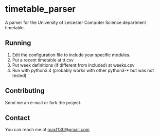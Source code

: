 # timetable_parser
A parser for the University of Leicester Computer Science department timetable.

## Running
1.  Edit the configuration file to include your specific modules.
2.  Put a recent timetable at tt.csv
3.  Put week definitions (if different from included) at weeks.csv
4.  Run with python3.4 (probably works with other python3-\* but was not tested)

## Contributing
Send me an e-mail or fork the project.

## Contact
You can reach me at maxf130@gmail.com
